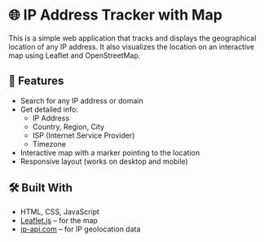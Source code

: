 # 🌐 IP Address Tracker with Map

This is a simple web application that tracks and displays the geographical location of any IP address. It also visualizes the location on an interactive map using Leaflet and OpenStreetMap.

## 🚀 Features

- Search for any IP address or domain
- Get detailed info:
  - IP Address
  - Country, Region, City
  - ISP (Internet Service Provider)
  - Timezone
- Interactive map with a marker pointing to the location
- Responsive layout (works on desktop and mobile)

## 🛠️ Built With

- HTML, CSS, JavaScript
- [Leaflet.js](https://leafletjs.com/) – for the map
- [ip-api.com](http://ip-api.com/) – for IP geolocation data
